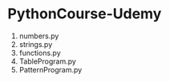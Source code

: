 # PythonCourse-Udemy

1. numbers.py
2. strings.py
3. functions.py
4. TableProgram.py
5. PatternProgram.py
